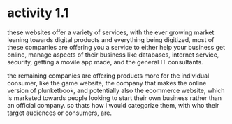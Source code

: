 # activity 1.1

these websites offer a variety of services, with the ever growing market leaning towards digital products and everything being digitized, most of these companies are offering you a service to either help your business get online, manage aspects of their business like databases, internet service, security, getting a movile app made, and the general IT consultants.

the remaining companies are offering products more for the individual consumer, like the game website, the company that makes the online version of plunketbook, and potentially also the ecommerce website, which is marketed towards people looking to start their own business rather than an official company. so thats how i would categorize them, with who their target audiences or consumers, are.





